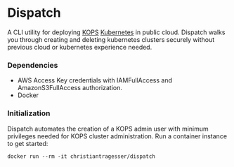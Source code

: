 # Dispatch
A CLI utility for deploying [KOPS](https://github.com/kubernetes/kops) [Kubernetes](https://kubernetes.io/) in public cloud. Dispatch walks you through creating and deleting kubernetes clusters securely without previous cloud or kubernetes experience needed.

### Dependencies
* AWS Access Key credentials with IAMFullAccess and AmazonS3FullAccess authorization.
* Docker

### Initialization
Dispatch automates the creation of a KOPS admin user with minimum privileges needed for KOPS cluster administration. Run a container instance to get started:
```
docker run --rm -it christiantragesser/dispatch
```